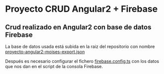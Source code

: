 # Proyecto CRUD Angular2 + Firebase
## Crud realizado en Angular2 con base de datos Firebase

La base de datos usada está subida en la raiz del repositorio con nombre  [proyecto-angular2-moises-export.json](proyecto-angular2-moises-export.json "Base de datos")

Después es necesario configurar el fichero [firebase.config.ts](https://github.com/MoisesRodriguezN/CRUD-Angular2/blob/master/src/environments/firebase.config.ts "Fichero configuración Firebase") con los datos que nos dan en el script de la consola Firebase.
